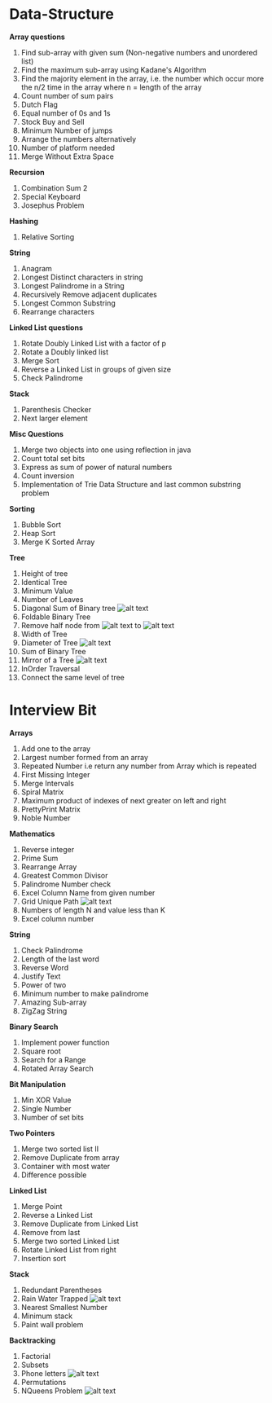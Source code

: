 # Data-Structure

**Array questions**
1. Find sub-array with given sum (Non-negative numbers and unordered list)
2. Find the maximum sub-array using Kadane's Algorithm
3. Find the majority element in the array, i.e. the number which occur more the n/2 time in the array where n = length of the array
4. Count number of sum pairs
5. Dutch Flag
6. Equal number of 0s and 1s
7. Stock Buy and Sell
8. Minimum Number of jumps
9. Arrange the numbers alternatively
10. Number of platform needed
11. Merge Without Extra Space

**Recursion**
1. Combination Sum 2
2. Special Keyboard
3. Josephus Problem

**Hashing**
1. Relative Sorting

**String**
1. Anagram
2. Longest Distinct characters in string
3. Longest Palindrome in a String
4. Recursively Remove adjacent duplicates
5. Longest Common Substring
6. Rearrange characters

**Linked List questions**
1. Rotate Doubly Linked List with a factor of p
2. Rotate a Doubly linked list
3. Merge Sort
4. Reverse a Linked List in groups of given size
5. Check Palindrome

**Stack**
1. Parenthesis Checker
2. Next larger element

**Misc Questions**
1. Merge two objects into one using reflection in java
2. Count total set bits
3. Express as sum of power of natural numbers
4. Count inversion
5. Implementation of Trie Data Structure and last common substring problem

**Sorting**
1. Bubble Sort
2. Heap Sort
3. Merge K Sorted Array

**Tree**
1. Height of tree
2. Identical Tree
3. Minimum Value
4. Number of Leaves
5. Diagonal Sum of Binary tree ![alt text](http://www.geeksforgeeks.org/wp-content/uploads/DiagonalSum-1024x938.jpg)
6. Foldable Binary Tree
7. Remove half node from ![alt text](https://www.cdn.geeksforgeeks.org/wp-content/uploads/maxMin.png) to ![alt text](https://contribute.geeksforgeeks.org/wp-content/uploads/halfnodes.png)
8. Width of Tree
9. Diameter of Tree ![alt text](https://contribute.geeksforgeeks.org/wp-content/uploads/diameter.jpg)
10. Sum of Binary Tree
11. Mirror of a Tree ![alt text](https://contribute.geeksforgeeks.org/wp-content/uploads/mirrortrees.jpg)
12. InOrder Traversal
13. Connect the same level of tree

# Interview Bit

**Arrays**
1. Add one to the array
2. Largest number formed from an array
3. Repeated Number i.e return any number from Array which is repeated
4. First Missing Integer
5. Merge Intervals
6. Spiral Matrix
7. Maximum product of indexes of next greater on left and right
8. PrettyPrint Matrix 
9. Noble Number

**Mathematics**
1. Reverse integer
2. Prime Sum
3. Rearrange Array
4. Greatest Common Divisor
5. Palindrome Number check
6. Excel Column Name from given number
7. Grid Unique Path ![alt text](http://i.imgur.com/3eaivQ5.png) 
8. Numbers of length N and value less than K
9. Excel column number

**String**
1. Check Palindrome
2. Length of the last word
3. Reverse Word
4. Justify Text
5. Power of two
6. Minimum number to make palindrome
7. Amazing Sub-array
8. ZigZag String

**Binary Search**
1. Implement power function
2. Square root
3. Search for a Range
4. Rotated Array Search

**Bit Manipulation**
1. Min XOR Value
2. Single Number
3. Number of set bits

**Two Pointers**
1. Merge two sorted list II
2. Remove Duplicate from array
3. Container with most water
4. Difference possible

**Linked List**
1. Merge Point
2. Reverse a Linked List
3. Remove Duplicate from Linked List
4. Remove from last
5. Merge two sorted Linked List
6. Rotate Linked List from right
7. Insertion sort

**Stack**
1. Redundant Parentheses
2. Rain Water Trapped  ![alt text](http://i.imgur.com/0qkUFco.png)
3. Nearest Smallest Number
4. Minimum stack
5. Paint wall problem

**Backtracking**
1. Factorial
2. Subsets
3. Phone letters ![alt text](http://upload.wikimedia.org/wikipedia/commons/thumb/7/73/Telephone-keypad2.svg/200px-Telephone-keypad2.svg.png)
4. Permutations
5. NQueens Problem ![alt text](http://i.imgur.com/yaxpgda.png)